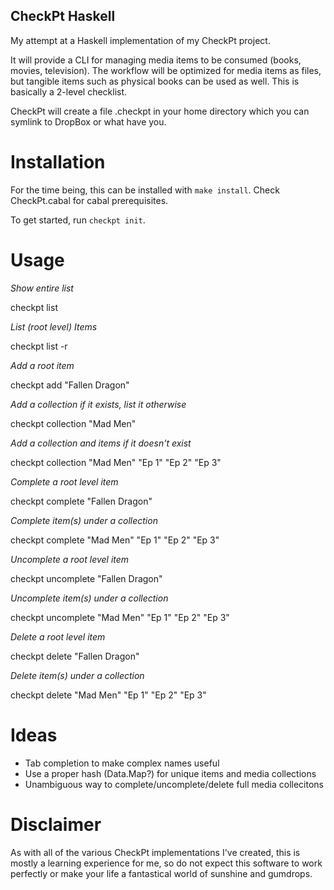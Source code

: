 CheckPt Haskell
---------------

My attempt at a Haskell implementation of my CheckPt project.

It will provide a CLI for managing media items to be consumed (books, movies,
television). The workflow will be optimized for media items as files, but
tangible items such as physical books can be used as well. This is basically a
2-level checklist.

CheckPt will create a file .checkpt in your home directory which you can
symlink to DropBox or what have you.

Installation
============
For the time being, this can be installed with `make install`. Check
CheckPt.cabal for cabal prerequisites.

To get started, run `checkpt init`.

Usage
=====
*Show entire list*

checkpt list

*List (root level) Items*

checkpt list -r

*Add a root item*

checkpt add "Fallen Dragon"

*Add a collection if it exists, list it otherwise*

checkpt collection "Mad Men"

*Add a collection and items if it doesn't exist*

checkpt collection "Mad Men" "Ep 1" "Ep 2" "Ep 3"

*Complete a root level item*

checkpt complete "Fallen Dragon"

*Complete item(s) under a collection*

checkpt complete "Mad Men" "Ep 1" "Ep 2" "Ep 3"

*Uncomplete a root level item*

checkpt uncomplete "Fallen Dragon"

*Uncomplete item(s) under a collection*

checkpt uncomplete "Mad Men" "Ep 1" "Ep 2" "Ep 3"

*Delete a root level item*

checkpt delete "Fallen Dragon"

*Delete item(s) under a collection*

checkpt delete "Mad Men" "Ep 1" "Ep 2" "Ep 3"

Ideas
=====
* Tab completion to make complex names useful
* Use a proper hash (Data.Map?) for unique items and media collections
* Unambiguous way to complete/uncomplete/delete full media collecitons

Disclaimer
==========
As with all of the various CheckPt implementations I've created, this is mostly
a learning experience for me, so do not expect this software to work perfectly
or make your life a fantastical world of sunshine and gumdrops.
